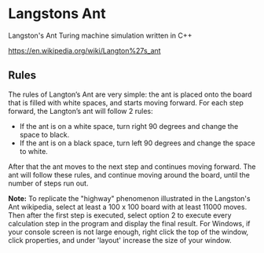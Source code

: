 # Langstons Ant
Langston's Ant Turing machine simulation written in C++

https://en.wikipedia.org/wiki/Langton%27s_ant

## Rules

The rules of Langton’s Ant are very simple: the ant is placed onto the board that is filled with white spaces, and starts moving forward. For  each step forward, the Langton’s ant will follow 2 rules:

- If the ant is on a white space, turn right 90 degrees and change the space to black.
- If the ant is on a black space, turn left 90 degrees and change the space to white.

After that the ant moves to the next step and continues moving forward. The ant will follow these rules, and continue moving around the board, until the number of steps run out.

**Note:** To replicate the "highway" phenomenon illustrated in the Langston's Ant wikipedia, select at least a 100 x 100 board with at least 11000 moves. Then after the first step is executed, select option 2 to execute every calculation step in the program and display the final result. For Windows, if your console screen is not large enough, right click the top of the window, click properties, and under 'layout' increase the size of your window.
